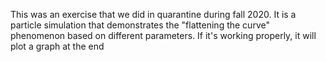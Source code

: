 This was an exercise that we did in quarantine during fall 2020.  It is a particle simulation that demonstrates the "flattening the curve" phenomenon based on different parameters.  If it's working properly, it will plot a graph at the end
